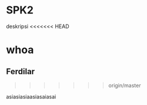 # SPK2
deskripsi
<<<<<<< HEAD

whoa
=======
## Ferdilar
>>>>>>> origin/master


asiasiasiaasiasaiasai